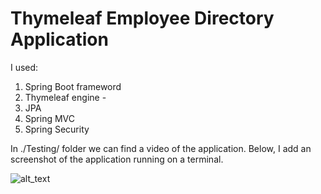 # Thymeleaf Employee Directory Application
I used:
1. Spring Boot frameword
2. Thymeleaf engine -
3. JPA
4. Spring MVC 
5. Spring Security

In ./Testing/ folder we can find a video of the application.
Below, I add an screenshot of the application running on a terminal. 

![alt_text]()
